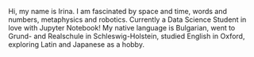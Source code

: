 Hi, my name is Irina. I am fascinated by space and time, words and numbers, metaphysics and robotics. Currently a Data Science Student in love with Jupyter Notebook! My native language is Bulgarian, went to Grund- and Realschule in Schleswig-Holstein, studied English in Oxford, exploring Latin and Japanese as a hobby.
